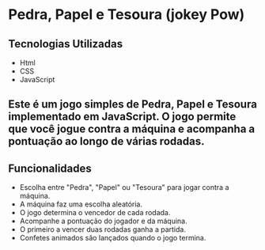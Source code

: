 <h1>Pedra, Papel e Tesoura (jokey Pow)</h1>

<h2>Tecnologias Utilizadas</h2>

<ul>
  <li>Html</li>
  <li>CSS</li>
  <li>JavaScript</li>
</ul>


<h2>Este é um jogo simples de Pedra, Papel e Tesoura implementado em JavaScript. 
  O jogo permite que você jogue contra a máquina e acompanha a pontuação ao longo de várias rodadas.</h2>

   <h2>Funcionalidades</h2>
      <ul>
        <li>Escolha entre "Pedra", "Papel" ou "Tesoura" para jogar contra a máquina.</li>
        <li>A máquina faz uma escolha aleatória.</li>
        <li>O jogo determina o vencedor de cada rodada.</li>
        <li>Acompanhe a pontuação do jogador e da máquina.</li>
        <li>O primeiro a vencer duas rodadas ganha a partida.</li>
       <li>Confetes animados são lançados quando o jogo termina.</li>
    </ul>


    

  










